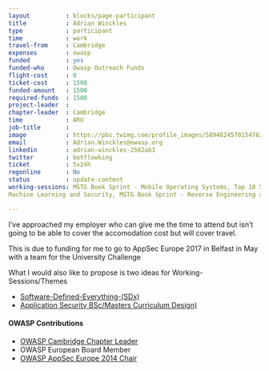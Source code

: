 ```yaml
---
layout          : blocks/page-participant
title           : Adrian Winckles
type            : participant
time            : work
travel-from     : Cambridge
expenses        : owasp
funded          : yes
funded-who      : Owasp Outreach Funds
flight-cost     : 0
ticket-cost     : 1500
funded-amount   : 1500
required-funds  : 1500
project-leader  : 
chapter-leader  : Cambridge
time            : ARU
job-title       :
image           : https://pbs.twimg.com/profile_images/589462457015476224/-f9sW6zr_400x400.jpg
email           : Adrian.Winckles@owasp.org
linkedin        : adrian-winckles-2582ab3
twitter         : botflowking
ticket          : 5x24h
regonline       : No
status          : update-content
working-sessions: MSTG Book Sprint - Mobile Operating Systems, Top 10 Selection Criteria, Threat Modeling Tools, OWASP Internet of Things Project, Creating AppSec Talent (next 100k professionals), Recruiting AppSec Talent at job fairs, Creating AppSec Teams, Implications of Owasp Top 10 2017, Application Security BSc/Masters Curriculum Design, Software Defined Everything (SDx), Owasp Orizon Reboot, Evaluation/Optimization/Creation of Training Slides, Hackathon - Beyond OWASP Top Ten, Internal Bug Bounties Programmes, Lessons learned from public bug bounties programmes, Threat Modeling IoT Devices, Reverse Engineering APK's with Bytecodeviewer, 	
Machine Learning and Security, MSTG Book Sprint - Reverse Engineering and Cracking

---
```


I’ve approached my employer who can give me the time to attend but isn’t going to be able to cover the accomodation cost but will cover travel. 

This is due to funding for me to go to AppSec Europe 2017 in Belfast in May with a team for the University Challenge

What I would also like to propose is two ideas for Working-Sessions/Themes

 - [Software-Defined-Everything-(SDx)](/Working-Sessions/Education/Software-Defined-Everything-(SDx).html)
 - [Application Security BSc/Masters Curriculum Design)](/Working-Sessions/Education/AppSec-BSc-Masters-Curriculum-Design.html)
 

#### OWASP Contributions

* [OWASP Cambridge Chapter Leader](https://www.owasp.org/index.php/Cambridge)
* OWASP European Board Member
* [OWASP AppSec Europe 2014 Chair](https://2014.appsec.eu)

